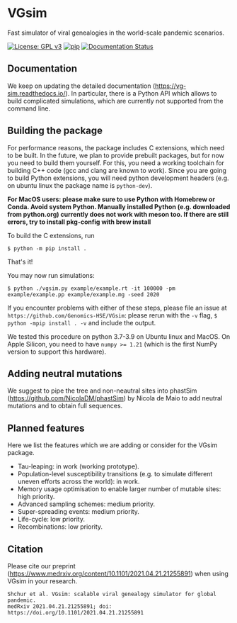 # VGsim
Fast simulator of viral genealogies in the world-scale pandemic scenarios.

[![License: GPL v3](https://img.shields.io/badge/License-GPLv3-blue.svg)](https://www.gnu.org/licenses/gpl-3.0)
[![pip](https://github.com/Genomics-HSE/VGsim/actions/workflows/pip.yml/badge.svg)](https://github.com/Genomics-HSE/VGsim/actions/workflows/pip.yml)
[![Documentation Status](https://readthedocs.org/projects/vg-sim/badge/?version=latest)](https://vg-sim.readthedocs.io/en/latest/?badge=latest)

Documentation
-------------

We keep on updating the detailed documentation (https://vg-sim.readthedocs.io/). In particular, there is a Python API which allows to build complicated simulations, which are currently not supported from the command line.

Building the package
--------------------

For performance reasons, the package includes C extensions, which need to be
built. In the future, we plan to provide prebuilt packages, but for now you need
to build them yourself. For this, you need a working toolchain for building C++
code (gcc and clang are known to work). Since you are going to build Python extensions,
you will need python development headers (e.g. on ubuntu linux the package name is `python-dev`).

**For MacOS users: please make sure to use Python with Homebrew or Conda. Avoid system Python. Manually installed Python (e.g. downloaded from python.org) currently does not work with meson too. If there are still errors, try to install pkg-config with brew install**

To build the C extensions, run

```
$ python -m pip install .
```

That's it!

You may now run simulations:

```
$ python ./vgsim.py example/example.rt -it 100000 -pm example/example.pp example/example.mg -seed 2020
```

If you encounter problems with either of these steps, please file an issue at
`https://github.com/Genomics-HSE/VGsim`: please rerun with the `-v` flag,
`$ python -mpip install . -v` and include the output.

We tested this procedure on python 3.7-3.9 on Ubuntu linux and MacOS.
On Apple Silicon, you need to have `numpy >= 1.21` (which is the first NumPy
version to support this hardware).

Adding neutral mutations
------------------------

We suggest to pipe the tree and non-neautral sites into phastSim (https://github.com/NicolaDM/phastSim) by Nicola de Maio to add neutral mutations and to obtain full sequences.

Planned features
----------------
Here we list the features which we are adding or consider for the VGsim package.
- Tau-leaping: in work (working prototype).
- Population-level susceptibility transitions (e.g. to simulate different uneven efforts across the world): in work.
- Memory usage optimisation to enable larger number of mutable sites: high priority.
- Advanced sampling schemes: medium priority.
- Super-spreading events: medium priority.
- Life-cycle: low priority.
- Recombinations: low priority.


Citation
--------

Please cite our preprint (https://www.medrxiv.org/content/10.1101/2021.04.21.21255891) when using VGsim in your research.
```
Shchur et al. VGsim: scalable viral genealogy simulator for global pandemic.
medRxiv 2021.04.21.21255891; doi: https://doi.org/10.1101/2021.04.21.21255891
```
